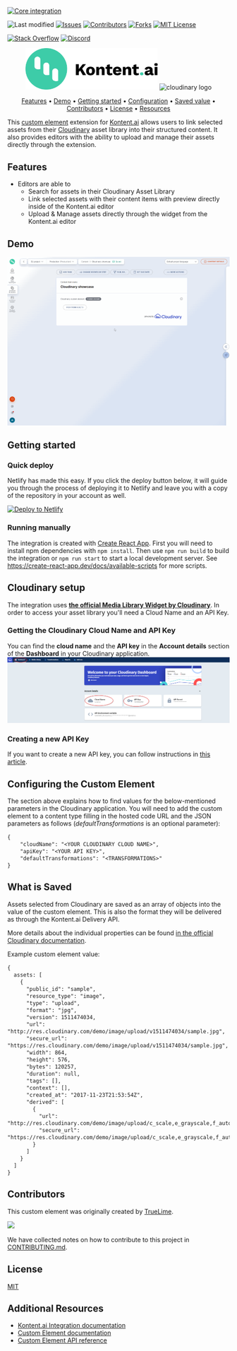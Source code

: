 [![Core integration][core-shield]](https://kontent.ai/integrations/cloudinary)

![Last modified][last-commit]
[![Issues][issues-shield]][issues-url]
[![Contributors][contributors-shield]][contributors-url]
[![Forks][forks-shield]][forks-url]
[![MIT License][license-shield]][license-url]

[![Stack Overflow][stack-shield]](https://stackoverflow.com/tags/kontent-ai)
[![Discord][discord-shield]](https://discord.gg/SKCxwPtevJ)

<p align="center">
<picture>
  <source media="(prefers-color-scheme: dark)" srcset="docs/kai-logo-hor-neg-rgb.svg">
  <img alt="Kontent.ai logo for dark/light scheme." src="docs/kai-logo-hor-pos-rgb.svg" width="300">
</picture>
<image src="docs/cloudinary_logo.png" alt="cloudinary logo" width="300">
</p>

<p align="center">
  <a href="#features">Features</a> •
  <a href="#demo">Demo</a> •
  <a href="#getting-started">Getting started</a> •
  <a href="#configuring-the-custom-element">Configuration</a> •
  <a href="#what-is-saved">Saved value</a> •
  <a href="#contributors">Contributors</a> •
  <a href="#license">License</a> •
  <a href="#additional-resources">Resources</a>
</p>

This [custom element](https://kontent.ai/learn/tutorials/develop-apps/integrate/content-editing-extensions) extension for [Kontent.ai](https://kontent.ai) allows users to link selected assets from their [Cloudinary](https://cloudinary.com/) asset library into their structured content. It also provides editors with the ability to upload and manage their assets directly through the extension.

## Features

- Editors are able to
  - Search for assets in their Cloudinary Asset Library
  - Link selected assets with their content items with preview directly inside of the Kontent.ai editor
  - Upload & Manage assets directly through the widget from the Kontent.ai editor
  

## Demo

![Demo Animation][product-demo]

## Getting started

### Quick deploy

Netlify has made this easy. If you click the deploy button below, it will guide you through the process of deploying it to Netlify and leave you with a copy of the repository in your account as well.

[![Deploy to Netlify](https://www.netlify.com/img/deploy/button.svg)](https://app.netlify.com/start/deploy?repository=https://github.com/kontent-ai/custom-element-cloudinary)

### Running manually

The integration is created with [Create React App](https://create-react-app.dev/). First you will need to install npm dependencies with `npm install`. Then use `npm run build` to build the integration or `npm run start` to start a local development server. See https://create-react-app.dev/docs/available-scripts for more scripts.

## Cloudinary setup
The integration uses **[the official Media Library Widget by Cloudinary](https://cloudinary.com/documentation/media_library_widget)**. In order to access your asset library you'll need a Cloud Name and an API Key. 

### Getting the Cloudinary Cloud Name and API Key
You can find the **cloud name** and the **API key** in the **Account details** section of the **Dashboard** in your Cloudinary application.
![Get Cloud Name](docs/cloudinary_setup_account_details.png)


### Creating a new API Key
If you want to create a new API key, you can follow instructions in [this article](https://support.cloudinary.com/hc/en-us/articles/202520942-How-do-I-create-a-new-API-key-and-API-secret-or-remove-an-old-key-).

## Configuring the Custom Element
The section above explains how to find values for the below-mentioned parameters in the Cloudinary application. 
You will need to add the custom element to a content type filling in the hosted code URL and the JSON parameters as follows (*defaultTransformations* is an optional parameter):

```
{
    "cloudName": "<YOUR CLOUDINARY CLOUD NAME>",
    "apiKey": "<YOUR API KEY>",
    "defaultTransformations": "<TRANSFORMATIONS>"
}
```

## What is Saved
Assets selected from Cloudinary are saved as an array of objects into the value of the custom element. This is also the format they will be delivered as through the Kontent.ai Delivery API.

More details about the individual properties can be found [in the official Cloudinary documentation](https://cloudinary.com/documentation/media_library_widget).

Example custom element value:
```
{
  assets: [
    {
      "public_id": "sample",
      "resource_type": "image",
      "type": "upload",
      "format": "jpg",
      "version": 1511474034,
      "url": "http://res.cloudinary.com/demo/image/upload/v1511474034/sample.jpg",
      "secure_url": "https://res.cloudinary.com/demo/image/upload/v1511474034/sample.jpg",
      "width": 864,
      "height": 576,
      "bytes": 120257,
      "duration": null,
      "tags": [],
      "context": [],
      "created_at": "2017-11-23T21:53:54Z",
      "derived": [
        {
          "url": "http://res.cloudinary.com/demo/image/upload/c_scale,e_grayscale,f_auto,q_auto,w_100/v1511474034/sample.jpg",
          "secure_url": "https://res.cloudinary.com/demo/image/upload/c_scale,e_grayscale,f_auto,q_auto,w_100/v1511474034/sample.jpg"
        }
      ]
    }
  ]
}
```

## Contributors
This custom element was originally created by <a href="https://www.truelime.nl/">TrueLime</a>.

<a href="https://github.com/kontent-ai/custom-element-cloudinary/graphs/contributors">
  <img src="https://contrib.rocks/image?repo=kontent-ai/custom-element-cloudinary" />
</a>

We have collected notes on how to contribute to this project in [CONTRIBUTING.md](CONTRIBUTING.md).

## License

[MIT](https://tldrlegal.com/license/mit-license)

## Additional Resources

- [Kontent.ai Integration documentation](https://kontent.ai/learn/tutorials/develop-apps/integrate/integrations-overview)
- [Custom Element documentation](https://kontent.ai/learn/tutorials/develop-apps/integrate/content-editing-extensions)
- [Custom Element API reference](https://kontent.ai/learn/reference/custom-elements-js-api)




[last-commit]: https://img.shields.io/github/last-commit/kontent-ai/custom-element-cloudinary?style=for-the-badge
[contributors-shield]: https://img.shields.io/github/contributors/kontent-ai/custom-element-cloudinary.svg?style=for-the-badge
[contributors-url]: https://github.com/kontent-ai/custom-element-cloudinary/graphs/contributors
[forks-shield]: https://img.shields.io/github/forks/kontent-ai/custom-element-cloudinary.svg?style=for-the-badge
[forks-url]: https://github.com/kontent-ai/custom-element-cloudinary/network/members
[stars-shield]: https://img.shields.io/github/stars/kontent-ai/custom-element-cloudinary.svg?style=for-the-badge
[stars-url]: https://github.com/kontent-ai/custom-element-cloudinary/stargazers
[issues-shield]: https://img.shields.io/github/issues/kontent-ai/custom-element-cloudinary.svg?style=for-the-badge
[issues-url]: https://github.com/kontent-ai/custom-element-cloudinary/issues
[license-shield]: https://img.shields.io/github/license/kontent-ai/custom-element-cloudinary.svg?style=for-the-badge
[license-url]: https://github.com/kontent-ai/custom-element-cloudinary/blob/master/LICENSE
[core-shield]: https://img.shields.io/static/v1?label=&message=core%20integration&color=FF5733&style=for-the-badge
[stack-shield]: https://img.shields.io/badge/Stack%20Overflow-ASK%20NOW-FE7A16.svg?logo=stackoverflow&logoColor=white&style=for-the-badge
[discord-shield]: https://img.shields.io/discord/821885171984891914?label=Discord&logo=Discord&logoColor=white&style=for-the-badge
[product-demo]: docs/cloudinaryElement.gif?raw=true
